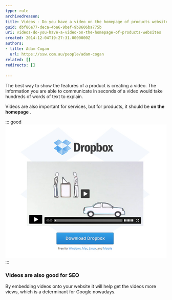 ```yaml
---
type: rule
archivedreason: 
title: Videos - Do you have a video on the homepage of products websites?
guid: dbf86e77-deca-4ba6-9bef-9b8606ba775b
uri: videos-do-you-have-a-video-on-the-homepage-of-products-websites
created: 2014-12-04T19:27:31.0000000Z
authors:
- title: Adam Cogan
  url: https://ssw.com.au/people/adam-cogan
related: []
redirects: []

---
```


The best way to show the features of a product is creating a video. The information you are able to communicate in seconds of a video would take hundreds of words of text to explain.

Videos are also important for services, but for products, it should be **on the homepage** .

<!--endintro-->


::: good  
![Good Example - Dropbox homepage has no text but a video that shows nicely how it works](/rules/videos-do-you-have-a-video-on-the-homepage-of-products-websites/dropbox-homepage.jpg)  
:::

### Videos are also good for SEO

By embedding videos onto your website it will help get the videos more views, which is a determinant for Google nowadays.

